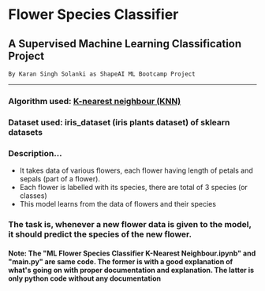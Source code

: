 # **Flower Species Classifier**
## A Supervised Machine Learning Classification Project
    By Karan Singh Solanki as ShapeAI ML Bootcamp Project
---
### Algorithm used: [K-nearest neighbour (KNN)](https://youtu.be/SQ84-3uwKLk?t=3007)
### Dataset used: iris_dataset (iris plants dataset) of sklearn datasets
### Description...
- It takes data of various flowers, each flower having length of petals and sepals (part of a flower).
- Each flower is labelled with its species, there are total of 3 species (or classes)
- This model learns from the data of flowers and their species

### The task is, whenever a new flower data is given to the model, it should predict the species of the new flower.

#### **Note:** The "ML Flower Species Classifier K-Nearest Neighbour.ipynb" and "main.py" are same code. The former is with a good explanation of what's going on with proper documentation and explanation. The latter is only python code without any documentation

